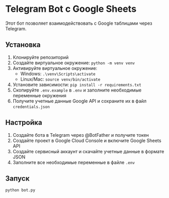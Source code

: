 # Telegram Bot с Google Sheets

Этот бот позволяет взаимодействовать с Google таблицами через Telegram.

## Установка

1. Клонируйте репозиторий
2. Создайте виртуальное окружение: `python -m venv venv`
3. Активируйте виртуальное окружение:
   - Windows: `.\venv\Scripts\activate`
   - Linux/Mac: `source venv/bin/activate`
4. Установите зависимости: `pip install -r requirements.txt`
5. Скопируйте `.env.example` в `.env` и заполните необходимые переменные окружения
6. Получите учетные данные Google API и сохраните их в файл `credentials.json`

## Настройка

1. Создайте бота в Telegram через @BotFather и получите токен
2. Создайте проект в Google Cloud Console и включите Google Sheets API
3. Создайте сервисный аккаунт и скачайте учетные данные в формате JSON
4. Заполните все необходимые переменные в файле `.env`

## Запуск

```bash
python bot.py
``` 